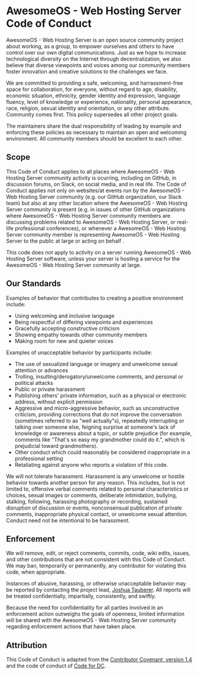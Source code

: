 # AwesomeOS - Web Hosting Server Code of Conduct

AwesomeOS - Web Hosting Server is an open source community project about working, as a group, to empower ourselves and others to have control over our own digital communications. Just as we hope to increase technological diversity on the Internet through decentralization, we also believe that diverse viewpoints and voices among our community members foster innovation and creative solutions to the challenges we face.

We are committed to providing a safe, welcoming, and harrassment-free space for collaboration, for everyone, without regard to age, disability, economic situation, ethnicity, gender identity and expression, language fluency, level of knowledge or experience, nationality, personal appearance, race, religion, sexual identity and orientation, or any other attribute. Community comes first. This policy supersedes all other project goals.

The maintainers  share the dual responsibility of leading by example and enforcing these policies as necessary to maintain an open and welcoming environment. All community members should be excellent to each other.

## Scope

This Code of Conduct applies to all places where AwesomeOS - Web Hosting Server community activity is ocurring, including on GitHub, in discussion forums, on Slack, on social media, and in real life. The Code of Conduct applies not only on websites/at events run by the AwesomeOS - Web Hosting Server community (e.g. our GitHub organization, our Slack team) but also at any other location where the AwesomeOS - Web Hosting Server community is present (e.g. in issues of other GitHub organizations where AwesomeOS - Web Hosting Server community members are discussing problems related to AwesomeOS - Web Hosting Server, or real-life professional conferences), or whenever a AwesomeOS - Web Hosting Server community member is representing AwesomeOS - Web Hosting Server to the public at large or acting on behalf .

This code does not apply to activity on a server running AwesomeOS - Web Hosting Server software, unless your server is hosting a service for the AwesomeOS - Web Hosting Server community at large.

## Our Standards

Examples of behavior that contributes to creating a positive environment include:

* Using welcoming and inclusive language
* Being respectful of differing viewpoints and experiences
* Gracefully accepting constructive criticism
* Showing empathy towards other community members
* Making room for new and quieter voices

Examples of unacceptable behavior by participants include:

* The use of sexualized language or imagery and unwelcome sexual attention or advances
* Trolling, insulting/derogatory/unwelcome comments, and personal or political attacks
* Public or private harassment
* Publishing others' private information, such as a physical or electronic address, without explicit permission
* Aggressive and micro-aggressive behavior, such as unconstructive criticism, providing corrections that do not improve the conversation (sometimes referred to as "well actually"s), repeatedly interrupting or talking over someone else, feigning surprise at someone's lack of knowledge or awareness about a topic, or subtle prejudice (for example, comments like "That's so easy my grandmother could do it.", which is prejudicial toward grandmothers).
* Other conduct which could reasonably be considered inappropriate in a professional setting
* Retaliating against anyone who reports a violation of this code.

We will not tolerate harassment. Harassment is any unwelcome or hostile behavior towards another person for any reason. This includes, but is not limited to, offensive verbal comments related to personal characteristics or choices, sexual images or comments, deliberate intimidation, bullying, stalking, following, harassing photography or recording, sustained disruption of discussion or events, nonconsensual publication of private comments, inappropriate physical contact, or unwelcome sexual attention. Conduct need not be intentional to be harassment.

## Enforcement

We will remove, edit, or reject comments, commits, code, wiki edits, issues, and other contributions that are not consistent with this Code of Conduct. We may ban, temporarily or permanently, any contributor for violating this code, when appropriate.

Instances of abusive, harassing, or otherwise unacceptable behavior may be reported by contacting the project lead, [Joshua Tauberer](https://razor.occams.info/). All reports will be treated confidentially, impartially, consistently, and swiftly.

Because the need for confidentiality for all parties involved in an enforcement action outweighs the goals of openness, limited information will be shared with the AwesomeOS - Web Hosting Server community regarding enforcement actions that have taken place.

## Attribution

This Code of Conduct is adapted from the [Contributor Covenant, version 1.4](http://contributor-covenant.org/version/1/4) and the code of conduct of [Code for DC](http://codefordc.org/resources/codeofconduct.html).

